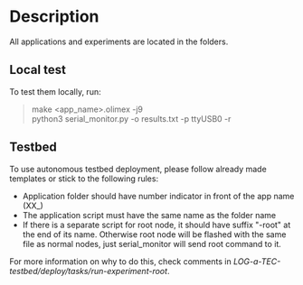 # Description

All applications and experiments are located in the folders. 

## Local test

To test them locally, run:
> make <app_name>.olimex -j9 \
> python3 serial_monitor.py -o results.txt -p ttyUSB0 -r

## Testbed

To use autonomous testbed deployment, please follow already made templates or stick to the following rules:

* Application folder should have number indicator in front of the app name (XX_)
* The application script must have the same name as the folder name
* If there is a separate script for root node, it should have suffix "-root" at the end of its name. Otherwise root node will be flashed with the same file as normal nodes, just serial_monitor will send root command to it.

For more information on why to do this, check comments in *LOG-a-TEC-testbed/deploy/tasks/run-experiment-root*.
